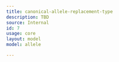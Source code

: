 ```yaml
---
title: canonical-allele-replacement-type
description: TBD
source: Internal
id: 7
usage: core
layout: model
model: allele

---
```


